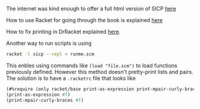 The internet was kind enough to offer a full html version of SICP [here](http://sarabander.github.io/sicp/html/)

How to use Racket for going through the book is explained [here](https://docs.racket-lang.org/sicp-manual/index.html)

How to fix printing in DrRacket explained [here](https://stackoverflow.com/questions/9347294/mcons-in-dr-racket).

Another way to run scripts is using

```bash
racket -l sicp --repl < runme.scm
```

This enbles using commands like `(load "file.scm")` to load functions previously defined. However this method doesn't pretty-print lists and pairs. The solution is to have a `.racketrc` file that looks like

```scheme
(#%require (only racket/base print-as-expression print-mpair-curly-braces))
(print-as-expression #f)
(print-mpair-curly-braces #f)
```
